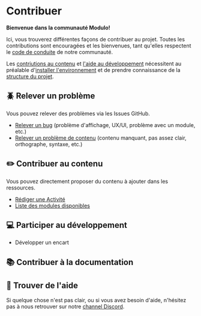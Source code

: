 # Contribuer

**Bienvenue dans la communauté Modulo!** 

Ici, vous trouverez différentes façons de contribuer au projet. Toutes les contributions sont encouragées et les bienvenues, tant qu'elles respectent le [code de conduite](https://github.com/edunumsec2/book/blob/documentation/CODE_OF_CONDUCT.md) de notre communauté.

Les [contriutions au contenu](https://github.com/edunumsec2/book/edit/documentation/CONTRIBUTING.md#pencil2-contribuer-au-contenu) et [l'aide au développement](https://github.com/edunumsec2/book/edit/documentation/CONTRIBUTING.md#computer-participer-au-d%C3%A9veloppement) nécessitent au préalable d'[installer l'environnement](https://github.com/edunumsec2/book/blob/documentation/doc/installation.md) et de prendre connaissance de la [structure du projet](https://github.com/edunumsec2/book/blob/documentation/doc/structure.md).

## :beetle: Relever un problème
Vous pouvez relever des problèmes via les Issues GitHub. 

- [Relever un bug](https://github.com/edunumsec2/book/issues/new?assignees=redelman%2Cgrgvn&labels=bug&template=bug-report.yml&title=%5BBug%5D%3A+) (problème d'affichage, UX/UI, problème avec un module, etc.)
- [Relever un problème de contenu](https://github.com/edunumsec2/book/issues/new?assignees=elliotvaucher&labels=contenu&template=suggestion-contenu.yml&title=%5BContenu%5D%3A+) (contenu manquant, pas assez clair, orthographe, syntaxe, etc.)

## :pencil2: Contribuer au contenu
Vous pouvez directement proposer du contenu à ajouter dans les ressources. 

  - [Rédiger une Activité](https://github.com/edunumsec2/book/blob/documentation/doc/activite.md)
  - [Liste des modules disponibles](#)

## :computer: Participer au développement
  - Développer un encart

## :books: Contribuer à la documentation

## :raising_hand: Trouver de l'aide
Si quelque chose n'est pas clair, ou si vous avez besoin d'aide, n'hésitez pas à nous retrouver sur notre [channel Discord](https://discord.gg/b8qu79t6HQ).
